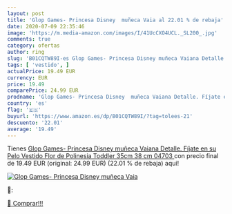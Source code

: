 ```yaml
---
layout: post
title: 'Glop Games- Princesa Disney  muñeca Vaia al 22.01 % de rebaja'
date: 2020-07-09 22:35:46
image: 'https://m.media-amazon.com/images/I/41UcCXO4UCL._SL200_.jpg'
comments: true
category: ofertas
author: ring
slug: 'B01CQTW89I-es Glop Games- Princesa Disney muñeca Vaiana Detalle. Fíjate...'
tags: [ 'vestido', ]
actualPrice: 19.49 EUR
currency: EUR
price: 19.49
comparePrice: 24.99 EUR
prodname: 'Glop Games- Princesa Disney  muñeca Vaiana Detalle. Fíjate en su Pelo  Vestido  Flor de Polinesia Toddler 35cm  38 cm  04703 '
country: 'es'
flag: '🇪🇸'
buyurl: 'https://www.amazon.es/dp/B01CQTW89I/?tag=tolees-21'
descuento: '22.01'
average: '19.49'
---
```


Tienes [Glop Games- Princesa Disney  muñeca Vaiana Detalle. Fíjate en su Pelo  Vestido  Flor de Polinesia Toddler 35cm  38 cm  04703 ](https://www.amazon.es/dp/B01CQTW89I/?tag=tolees-21) con precio final de  19.49 EUR (original: 24.99 EUR) (22.01 %  de rebaja) aqui!

[![Glop Games- Princesa Disney  muñeca Vaia](https://m.media-amazon.com/images/I/41UcCXO4UCL._SL200_.jpg)](https://www.amazon.es/dp/B01CQTW89I/?tag=tolees-21)

🔎:


[🛒 Comprar!!!](https://www.amazon.es/dp/B01CQTW89I/?tag=tolees-21)
